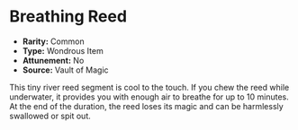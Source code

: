 # Breathing Reed

- **Rarity:** Common
- **Type:** Wondrous Item
- **Attunement:** No
- **Source:** Vault of Magic

This tiny river reed segment is cool to the touch. If you chew the reed while underwater, it provides you with enough air to breathe for up to 10 minutes. At the end of the duration, the reed loses its magic and can be harmlessly swallowed or spit out.
